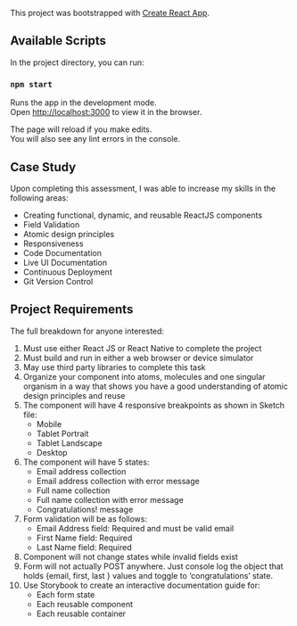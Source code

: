 This project was bootstrapped with [Create React App](https://github.com/facebook/create-react-app).

## Available Scripts

In the project directory, you can run:

### `npm start`

Runs the app in the development mode.<br>
Open [http://localhost:3000](http://localhost:3000) to view it in the browser.

The page will reload if you make edits.<br>
You will also see any lint errors in the console.

## Case Study

Upon completing this assessment, I was able to increase my skills in the following areas:

* Creating functional, dynamic, and reusable ReactJS components
* Field Validation
* Atomic design principles
* Responsiveness
* Code Documentation
* Live UI Documentation
* Continuous Deployment
* Git Version Control

## Project Requirements

The full breakdown for anyone interested:

1. Must use either React JS or React Native to complete the project
2. Must build and run in either a web browser or device simulator
3. May use third party libraries to complete this task
4. Organize your component into atoms, molecules and one singular organism in a way that shows you have a good understanding of atomic design principles and reuse
5. The component will have 4 responsive breakpoints as shown in Sketch file:
    * Mobile
    * Tablet Portrait
    * Tablet Landscape
    * Desktop
6. The component will have 5 states:
    * Email address collection
    * Email address collection with error message
    * Full name collection
    * Full name collection with error message
    * Congratulations! message
7. Form validation will be as follows:
    * Email Address field: Required and must be valid email
    * First Name field: Required
    * Last Name field: Required
8. Component will not change states while invalid fields exist
9. Form will not actually POST anywhere. Just console log the object that holds {email, first, last } values and toggle to ‘congratulations’ state.
10. Use Storybook to create an interactive documentation guide for:
    * Each form state
    * Each reusable component
    * Each reusable container